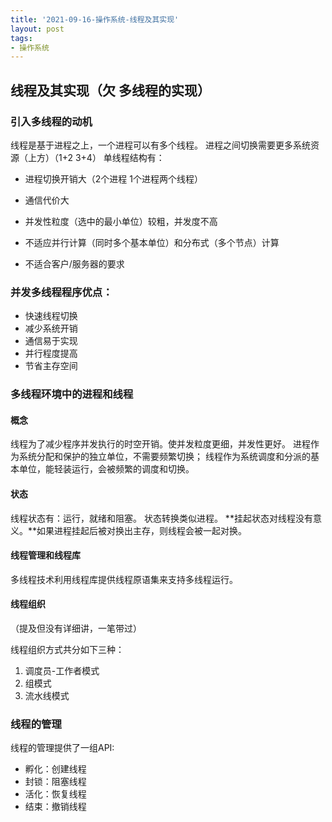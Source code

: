 ```yaml
---
title: '2021-09-16-操作系统-线程及其实现'
layout: post
tags: 
- 操作系统
---
```


## 线程及其实现（欠 多线程的实现）

### 引入多线程的动机

线程是基于进程之上，一个进程可以有多个线程。
进程之间切换需要更多系统资源（上方）（1+2 3+4）
单线程结构有：

- 进程切换开销大（2个进程 1个进程两个线程）

- 通信代价大

- 并发性粒度（选中的最小单位）较粗，并发度不高

- 不适应并行计算（同时多个基本单位）和分布式（多个节点）计算

- 不适合客户/服务器的要求

### 并发多线程程序优点：

  - 快速线程切换
  - 减少系统开销
  - 通信易于实现
  - 并行程度提高
  - 节省主存空间

### 多线程环境中的进程和线程

#### 概念

线程为了减少程序并发执行的时空开销。使并发粒度更细，并发性更好。
进程作为系统分配和保护的独立单位，不需要频繁切换；
线程作为系统调度和分派的基本单位，能轻装运行，会被频繁的调度和切换。

#### 状态

线程状态有：运行，就绪和阻塞。
状态转换类似进程。
**挂起状态对线程没有意义。**如果进程挂起后被对换出主存，则线程会被一起对换。

#### 线程管理和线程库

多线程技术利用线程库提供线程原语集来支持多线程运行。

#### 线程组织

（提及但没有详细讲，一笔带过）

线程组织方式共分如下三种：

1. 调度员-工作者模式
2. 组模式
3. 流水线模式

### 线程的管理

线程的管理提供了一组API:

- 孵化：创建线程
- 封锁：阻塞线程
- 活化：恢复线程
- 结束：撤销线程